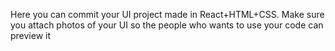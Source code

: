 Here you can commit your UI project made in React+HTML+CSS.
Make sure you attach photos of your UI so the people who wants to use your code can preview it
